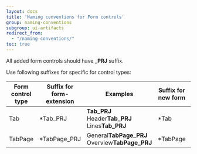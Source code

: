 ```yaml
---
layout: docs
title: 'Naming conventions for Form controls'
group: naming-conventions
subgroup: ui-artifacts
redirect_from:
  - "/naming-conventions/"
toc: true
---
```


All added form controls should have <b>_PRJ</b> suffix.

Use following suffixes for specific for control types:

| Form control type | Suffix for form-extension | Examples | Suffix for new form | Examples | 
--------------------|---------------------------|----------|---------------------|----------|
| Tab | *Tab_PRJ | <b>Tab_PRJ</b></br> Header<b>Tab_PRJ</b></b> Lines<b>Tab_PRJ</b> | *Tab | <b>Tab</b></br> Header<b>Tab</b></br> Trans<b>Tab</b></br> |
| TabPage | *TabPage_PRJ | General<b>TabPage_PRJ</b></br> Overview<b>TabPage_PRJ</b> | *TabPage | Overview<b>TabPage</b> |

